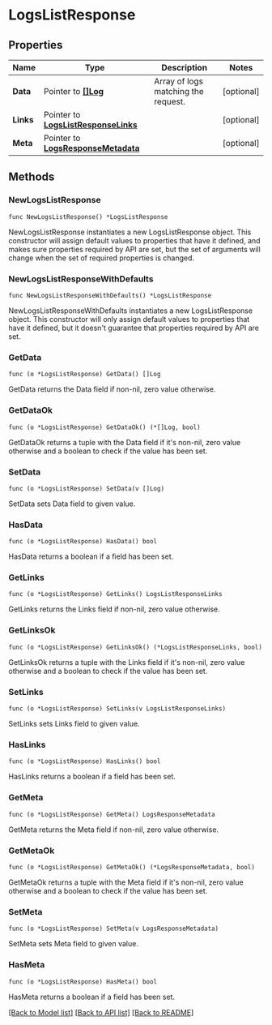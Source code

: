 # LogsListResponse

## Properties

Name | Type | Description | Notes
---- | ---- | ----------- | ------
**Data** | Pointer to [**[]Log**](Log.md) | Array of logs matching the request. | [optional] 
**Links** | Pointer to [**LogsListResponseLinks**](LogsListResponseLinks.md) |  | [optional] 
**Meta** | Pointer to [**LogsResponseMetadata**](LogsResponseMetadata.md) |  | [optional] 

## Methods

### NewLogsListResponse

`func NewLogsListResponse() *LogsListResponse`

NewLogsListResponse instantiates a new LogsListResponse object.
This constructor will assign default values to properties that have it defined,
and makes sure properties required by API are set, but the set of arguments
will change when the set of required properties is changed.

### NewLogsListResponseWithDefaults

`func NewLogsListResponseWithDefaults() *LogsListResponse`

NewLogsListResponseWithDefaults instantiates a new LogsListResponse object.
This constructor will only assign default values to properties that have it defined,
but it doesn't guarantee that properties required by API are set.

### GetData

`func (o *LogsListResponse) GetData() []Log`

GetData returns the Data field if non-nil, zero value otherwise.

### GetDataOk

`func (o *LogsListResponse) GetDataOk() (*[]Log, bool)`

GetDataOk returns a tuple with the Data field if it's non-nil, zero value otherwise
and a boolean to check if the value has been set.

### SetData

`func (o *LogsListResponse) SetData(v []Log)`

SetData sets Data field to given value.

### HasData

`func (o *LogsListResponse) HasData() bool`

HasData returns a boolean if a field has been set.

### GetLinks

`func (o *LogsListResponse) GetLinks() LogsListResponseLinks`

GetLinks returns the Links field if non-nil, zero value otherwise.

### GetLinksOk

`func (o *LogsListResponse) GetLinksOk() (*LogsListResponseLinks, bool)`

GetLinksOk returns a tuple with the Links field if it's non-nil, zero value otherwise
and a boolean to check if the value has been set.

### SetLinks

`func (o *LogsListResponse) SetLinks(v LogsListResponseLinks)`

SetLinks sets Links field to given value.

### HasLinks

`func (o *LogsListResponse) HasLinks() bool`

HasLinks returns a boolean if a field has been set.

### GetMeta

`func (o *LogsListResponse) GetMeta() LogsResponseMetadata`

GetMeta returns the Meta field if non-nil, zero value otherwise.

### GetMetaOk

`func (o *LogsListResponse) GetMetaOk() (*LogsResponseMetadata, bool)`

GetMetaOk returns a tuple with the Meta field if it's non-nil, zero value otherwise
and a boolean to check if the value has been set.

### SetMeta

`func (o *LogsListResponse) SetMeta(v LogsResponseMetadata)`

SetMeta sets Meta field to given value.

### HasMeta

`func (o *LogsListResponse) HasMeta() bool`

HasMeta returns a boolean if a field has been set.


[[Back to Model list]](../README.md#documentation-for-models) [[Back to API list]](../README.md#documentation-for-api-endpoints) [[Back to README]](../README.md)


